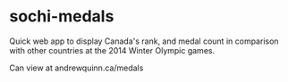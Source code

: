 sochi-medals
============

Quick web app to display Canada's rank, and medal count in comparison with other countries at the 2014 Winter Olympic games.

Can view at andrewquinn.ca/medals
